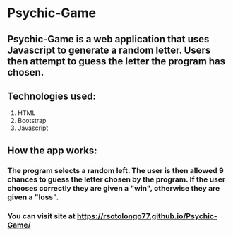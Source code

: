 # Psychic-Game

## Psychic-Game is a web application that uses Javascript to generate a random letter. Users then attempt to guess the letter the program has chosen. 

## Technologies used:
1. HTML
2. Bootstrap 
3. Javascript

## How the app works:
### The program selects a random left. The user is then allowed 9 chances to guess the letter chosen by the program. If the user chooses correctly they are given a "win", otherwise they are given a "loss".

### You can visit site at https://rsotolongo77.github.io/Psychic-Game/


